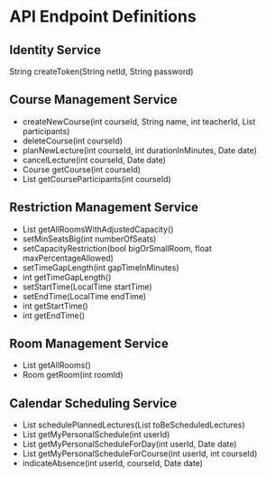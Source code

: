 # API Endpoint Definitions

## Identity Service
String createToken(String netId, String password)  

## Course Management Service
* createNewCourse(int courseId, String name, int teacherId, List<User> participants)
* deleteCourse(int courseId)
* planNewLecture(int courseId, int durationInMinutes, Date date)
* cancelLecture(int courseId, Date date)
* Course getCourse(int courseId)
* List<String> getCourseParticipants(int courseId) 

## Restriction Management Service
* List<Room> getAllRoomsWithAdjustedCapacity()
* setMinSeatsBig(int numberOfSeats)
* setCapacityRestriction(bool bigOrSmallRoom, float maxPercentageAllowed)
* setTimeGapLength(int gapTimeInMinutes)
* int getTimeGapLength()
* setStartTime(LocalTime startTime)
* setEndTime(LocalTime endTime)
* int getStartTime()
* int getEndTime()

## Room Management Service
* List<Room> getAllRooms()
* Room getRoom(int roomId)

## Calendar Scheduling Service
* List<Lecture> schedulePlannedLectures(List<LectureRequest> toBeScheduledLectures)
* List<Lecture> getMyPersonalSchedule(int userId)
* List<Lecture> getMyPersonalScheduleForDay(int userId, Date date)
* List<Lecture> getMyPersonalScheduleForCourse(int userId, int courseId)
* indicateAbsence(int userId, courseId, Date date)